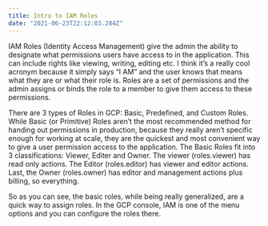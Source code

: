 ```yaml
---
title: Intro to IAM Roles
date: "2021-06-23T22:12:03.284Z"
---
```

IAM Roles (Identity Access Management) give the admin the ability to designate what permissions users have access to in the application. This can include rights like viewing, writing, editing etc. I think it’s a really cool acronym because it simply says “I AM” and the user knows that means what they are or what their role is. Roles are a set of permissions and the admin assigns or binds the role to a member to give them access to these permissions.

There are 3 types of Roles in GCP: Basic, Predefined, and Custom Roles. While Basic (or Primitive) Roles aren’t the most recommended method for handing out permissions in production, because they really aren’t specific enough for working at scale, they are the quickest and most convenient way to give a user permission access to the application.
The Basic Roles fit into 3 classifications: Viewer, Editer and Owner. The viewer (roles.viewer) has read only actions. The Editor (roles.editor) has viewer and editor actions. Last, the Owner (roles.owner) has editor and management actions plus billing, so everything.

So as you can see, the basic roles, while being really generalized, are a quick way to assign roles. In the GCP console, IAM is one of the menu options and you can configure the roles there.